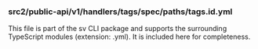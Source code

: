 ### src2/public-api/v1/handlers/tags/spec/paths/tags.id.yml

This file is part of the sv CLI package and supports the surrounding TypeScript modules (extension: .yml). It is included here for completeness.